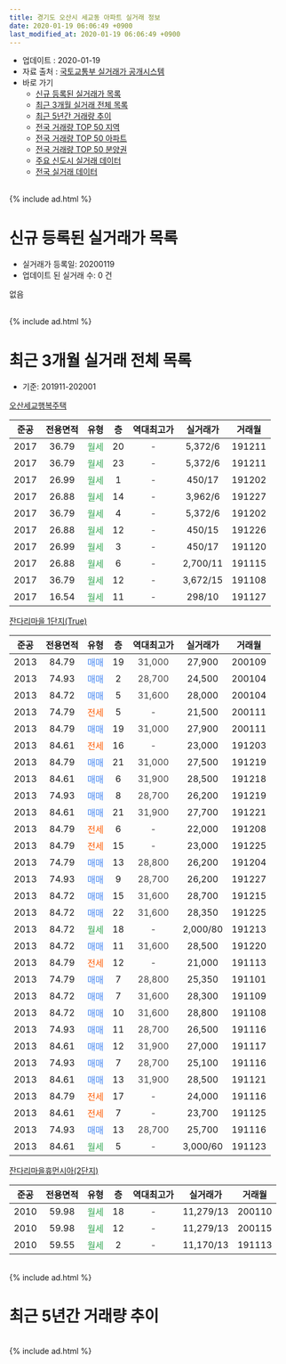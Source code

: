 ```yaml
---
title: 경기도 오산시 세교동 아파트 실거래 정보
date: 2020-01-19 06:06:49 +0900
last_modified_at: 2020-01-19 06:06:49 +0900
---
```


* 업데이트 : 2020-01-19
* 자료 출처 : [국토교통부 실거래가 공개시스템](http://rt.molit.go.kr)
* 바로 가기
    * [신규 등록된 실거래가 목록](#신규-등록된-실거래가-목록)
    * [최근 3개월 실거래 전체 목록](#최근-3개월-실거래-전체-목록)
    * [최근 5년간 거래량 추이](#최근-5년간-거래량-추이)
    * [전국 거래량 TOP 50 지역](https://apt-info.github.io/apt-trade-info/최근-3개월-전국에서-가장-거래가-많이-발생한-지역)
    * [전국 거래량 TOP 50 아파트](https://apt-info.github.io/apt-trade-info/최근-3개월-전국에서-가장-거래가-많이-발생한-아파트)
    * [전국 거래량 TOP 50 분양권](https://apt-info.github.io/apt-trade-info/최근-3개월-전국에서-가장-거래가-많이-발생한-분양권)
    * [주요 신도시 실거래 데이터](https://apt-info.github.io/apt-trade-info/주요-신도시)
    * [전국 실거래 데이터](https://apt-info.github.io/apt-trade-info/전국)
<br>
{% include ad.html %}
<br>

# 신규 등록된 실거래가 목록
* 실거래가 등록일: 20200119
* 업데이트 된 실거래 수: 0 건

없음

<br>
{% include ad.html %}
<br>

# 최근 3개월 실거래 전체 목록
* 기준: 201911-202001


[오산세교행복주택](https://search.naver.com/search.naver?query=%EA%B2%BD%EA%B8%B0%EB%8F%84+%EC%98%A4%EC%82%B0%EC%8B%9C+%EC%84%B8%EA%B5%90%EB%8F%99+%EC%98%A4%EC%82%B0%EC%84%B8%EA%B5%90%ED%96%89%EB%B3%B5%EC%A3%BC%ED%83%9D)

|준공|전용면적|유형|층|역대최고가|실거래가|거래월|
|:---:|:---:|:---:|:---:|:---:|:---:|:---:|
|2017|36.79|<span style="color:#34a853">월세</span>|20|<span style="color:#444444">-</span>|5,372/6|191211|
|2017|36.79|<span style="color:#34a853">월세</span>|23|<span style="color:#444444">-</span>|5,372/6|191211|
|2017|26.99|<span style="color:#34a853">월세</span>|1|<span style="color:#444444">-</span>|450/17|191202|
|2017|26.88|<span style="color:#34a853">월세</span>|14|<span style="color:#444444">-</span>|3,962/6|191227|
|2017|36.79|<span style="color:#34a853">월세</span>|4|<span style="color:#444444">-</span>|5,372/6|191202|
|2017|26.88|<span style="color:#34a853">월세</span>|12|<span style="color:#444444">-</span>|450/15|191226|
|2017|26.99|<span style="color:#34a853">월세</span>|3|<span style="color:#444444">-</span>|450/17|191120|
|2017|26.88|<span style="color:#34a853">월세</span>|6|<span style="color:#444444">-</span>|2,700/11|191115|
|2017|36.79|<span style="color:#34a853">월세</span>|12|<span style="color:#444444">-</span>|3,672/15|191108|
|2017|16.54|<span style="color:#34a853">월세</span>|11|<span style="color:#444444">-</span>|298/10|191127|

[잔다리마을 1단지(True)](https://search.naver.com/search.naver?query=%EA%B2%BD%EA%B8%B0%EB%8F%84+%EC%98%A4%EC%82%B0%EC%8B%9C+%EC%84%B8%EA%B5%90%EB%8F%99+%EC%9E%94%EB%8B%A4%EB%A6%AC%EB%A7%88%EC%9D%84+1%EB%8B%A8%EC%A7%80%28True%29)

|준공|전용면적|유형|층|역대최고가|실거래가|거래월|
|:---:|:---:|:---:|:---:|:---:|:---:|:---:|
|2013|84.79|<span style="color:#4285f3">매매</span>|19|<span style="color:#444444">31,000</span>|27,900|200109|
|2013|74.93|<span style="color:#4285f3">매매</span>|2|<span style="color:#444444">28,700</span>|24,500|200104|
|2013|84.72|<span style="color:#4285f3">매매</span>|5|<span style="color:#444444">31,600</span>|28,000|200104|
|2013|74.79|<span style="color:#ff5a00">전세</span>|5|<span style="color:#444444">-</span>|21,500|200111|
|2013|84.79|<span style="color:#4285f3">매매</span>|19|<span style="color:#444444">31,000</span>|27,900|200111|
|2013|84.61|<span style="color:#ff5a00">전세</span>|16|<span style="color:#444444">-</span>|23,000|191203|
|2013|84.79|<span style="color:#4285f3">매매</span>|21|<span style="color:#444444">31,000</span>|27,500|191219|
|2013|84.61|<span style="color:#4285f3">매매</span>|6|<span style="color:#444444">31,900</span>|28,500|191218|
|2013|74.93|<span style="color:#4285f3">매매</span>|8|<span style="color:#444444">28,700</span>|26,200|191219|
|2013|84.61|<span style="color:#4285f3">매매</span>|21|<span style="color:#444444">31,900</span>|27,700|191221|
|2013|84.79|<span style="color:#ff5a00">전세</span>|6|<span style="color:#444444">-</span>|22,000|191208|
|2013|84.79|<span style="color:#ff5a00">전세</span>|15|<span style="color:#444444">-</span>|23,000|191225|
|2013|74.79|<span style="color:#4285f3">매매</span>|13|<span style="color:#444444">28,800</span>|26,200|191204|
|2013|74.93|<span style="color:#4285f3">매매</span>|9|<span style="color:#444444">28,700</span>|26,200|191227|
|2013|84.72|<span style="color:#4285f3">매매</span>|15|<span style="color:#444444">31,600</span>|28,700|191215|
|2013|84.72|<span style="color:#4285f3">매매</span>|22|<span style="color:#444444">31,600</span>|28,350|191225|
|2013|84.72|<span style="color:#34a853">월세</span>|18|<span style="color:#444444">-</span>|2,000/80|191213|
|2013|84.72|<span style="color:#4285f3">매매</span>|11|<span style="color:#444444">31,600</span>|28,500|191220|
|2013|84.79|<span style="color:#ff5a00">전세</span>|12|<span style="color:#444444">-</span>|21,000|191113|
|2013|74.79|<span style="color:#4285f3">매매</span>|7|<span style="color:#444444">28,800</span>|25,350|191101|
|2013|84.72|<span style="color:#4285f3">매매</span>|7|<span style="color:#444444">31,600</span>|28,300|191109|
|2013|84.72|<span style="color:#4285f3">매매</span>|10|<span style="color:#444444">31,600</span>|28,800|191108|
|2013|74.93|<span style="color:#4285f3">매매</span>|11|<span style="color:#444444">28,700</span>|26,500|191116|
|2013|84.61|<span style="color:#4285f3">매매</span>|12|<span style="color:#444444">31,900</span>|27,000|191117|
|2013|74.93|<span style="color:#4285f3">매매</span>|7|<span style="color:#444444">28,700</span>|25,100|191116|
|2013|84.61|<span style="color:#4285f3">매매</span>|13|<span style="color:#444444">31,900</span>|28,500|191121|
|2013|84.79|<span style="color:#ff5a00">전세</span>|17|<span style="color:#444444">-</span>|24,000|191116|
|2013|84.61|<span style="color:#ff5a00">전세</span>|7|<span style="color:#444444">-</span>|23,700|191125|
|2013|74.93|<span style="color:#4285f3">매매</span>|13|<span style="color:#444444">28,700</span>|25,700|191116|
|2013|84.61|<span style="color:#34a853">월세</span>|5|<span style="color:#444444">-</span>|3,000/60|191123|

[잔다리마을휴먼시아(2단지)](https://search.naver.com/search.naver?query=%EA%B2%BD%EA%B8%B0%EB%8F%84+%EC%98%A4%EC%82%B0%EC%8B%9C+%EC%84%B8%EA%B5%90%EB%8F%99+%EC%9E%94%EB%8B%A4%EB%A6%AC%EB%A7%88%EC%9D%84%ED%9C%B4%EB%A8%BC%EC%8B%9C%EC%95%84%282%EB%8B%A8%EC%A7%80%29)

|준공|전용면적|유형|층|역대최고가|실거래가|거래월|
|:---:|:---:|:---:|:---:|:---:|:---:|:---:|
|2010|59.98|<span style="color:#34a853">월세</span>|18|<span style="color:#444444">-</span>|11,279/13|200110|
|2010|59.98|<span style="color:#34a853">월세</span>|12|<span style="color:#444444">-</span>|11,279/13|200115|
|2010|59.55|<span style="color:#34a853">월세</span>|2|<span style="color:#444444">-</span>|11,170/13|191113|


<br>
{% include ad.html %}
<br>

# 최근 5년간 거래량 추이


<div style="width:100%;">
    <canvas id="deal_progress" height="200"></canvas>
</div>

<script>
new Chart(document.getElementById("deal_progress"), {
    type: 'line',
    data: {
        labels: ['201501','201502','201503','201504','201505','201506','201507','201508','201509','201510','201511','201512','201601','201602','201603','201604','201605','201606','201607','201608','201609','201610','201611','201612','201701','201702','201703','201704','201705','201706','201707','201708','201709','201710','201711','201712','201801','201802','201803','201804','201805','201806','201807','201808','201809','201810','201811','201812','201901','201902','201903','201904','201905','201906','201907','201908','201909','201910','201911','201912','202001'],
        datasets: [{
            label: '매매',
            pointRadius: 1,
            data: [4, 2, 6, 6, 11, 7, 8, 1, 5, 7, 3, 1, 1, 3, 6, 11, 6, 7, 5, 7, 13, 8, 4, 4, 2, 3, 3, 1, 9, 10, 6, 3, 9, 4, 2, 3, 4, 5, 7, 3, 2, 8, 2, 11, 6, 6, 10, 5, 8, 7, 5, 3, 2, 5, 6, 5, 4, 4, 8, 9, 4],
            borderColor: "rgba(255, 201, 14, 1)",
            backgroundColor: "rgba(255, 201, 14, 0.5)",
            fill: false,
            lineTension: 0
        },{
            label: '전월세',
            pointRadius: 1,
            data: [2, 3, 5, 3, 6, 12, 14, 16, 8, 3, 4, 17, 5, 6, 4, 5, 1, 1, 38, 3, 3, 6, 1, 4, 6, 8, 4, 4, 4, 5, 16, 6, 8, 6, 3, 14, 27, 16, 5, 3, 5, 7, 19, 54, 16, 5, 4, 5, 8, 4, 6, 3, 1, 0, 2, 45, 18, 13, 9, 10, 3],
            borderColor: "rgba(0, 141, 185, 1)",
            backgroundColor: "rgba(0, 141, 185, 0.5)",
            fill: false,
            lineTension: 0
        }
        ]
    },
    options: {
        responsive: true,
        title: {
            display: false
        },
        tooltips: {
            mode: 'index',
            intersect: false
        },
        hover: {
            mode: 'nearest',
            intersect: true
        },
        scales: {
            xAxes: [{
                display: true,
                scaleLabel: {
                    display: true,
                    labelString: '년/월'
                }
            }],
            yAxes: [{
                display: true,
                ticks: {
                    suggestedMin: 0,
                },
                scaleLabel: {
                    display: true,
                    labelString: '실거래 수'
                }
            }]
        }
    }
});

</script>


<br>
{% include ad.html %}
<br>

